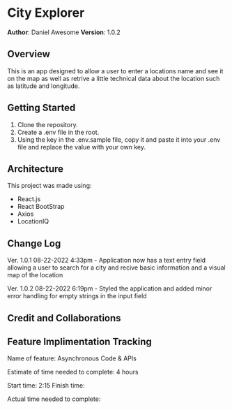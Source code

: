 # City Explorer

**Author**: Daniel Awesome
**Version**: 1.0.2

## Overview

This is an app designed to allow a user to enter a locations name and see it on the map as well as retrive a little technical data about the location such as latitude and longitude.

## Getting Started

1. Clone the repository.
2. Create a .env file in the root.
3. Using the key in the .env.sample file, copy it and paste it into your .env file and replace the value with your own key.
<!-- What are the steps that a user must take in order to build this app on their own machine and get it running? -->

## Architecture

This project was made using:

- React.js
- React BootStrap
- Axios
- LocationIQ

## Change Log

Ver. 1.0.1 08-22-2022 4:33pm - Application now has a text entry field allowing a user to search for a city and recive basic information and a visual map of the location

Ver. 1.0.2 08-22-2022 6:19pm - Styled the application and added minor error handling for empty strings in the input field

## Credit and Collaborations
<!-- Give credit (and a link) to other people or resources that helped you build this application. -->

## Feature Implimentation Tracking

Name of feature: Asynchronous Code & APIs

Estimate of time needed to complete: 4 hours

Start time: 2:15
Finish time: 

Actual time needed to complete: 
